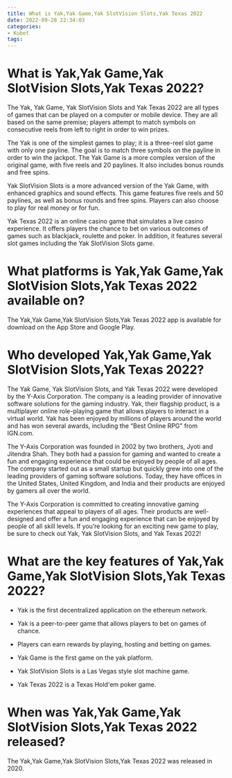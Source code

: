 ```yaml
---
title: What is Yak,Yak Game,Yak SlotVision Slots,Yak Texas 2022
date: 2022-09-28 22:34:03
categories:
- Kubet
tags:
---
```



#  What is Yak,Yak Game,Yak SlotVision Slots,Yak Texas 2022?

The Yak, Yak Game, Yak SlotVision Slots and Yak Texas 2022 are all types of games that can be played on a computer or mobile device. They are all based on the same premise; players attempt to match symbols on consecutive reels from left to right in order to win prizes.

The Yak is one of the simplest games to play; it is a three-reel slot game with only one payline. The goal is to match three symbols on the payline in order to win the jackpot. The Yak Game is a more complex version of the original game, with five reels and 20 paylines. It also includes bonus rounds and free spins.

Yak SlotVision Slots is a more advanced version of the Yak Game, with enhanced graphics and sound effects. This game features five reels and 50 paylines, as well as bonus rounds and free spins. Players can also choose to play for real money or for fun.

Yak Texas 2022 is an online casino game that simulates a live casino experience. It offers players the chance to bet on various outcomes of games such as blackjack, roulette and poker. In addition, it features several slot games including the Yak SlotVision Slots game.

#  What platforms is Yak,Yak Game,Yak SlotVision Slots,Yak Texas 2022 available on?

The Yak,Yak Game,Yak SlotVision Slots,Yak Texas 2022 app is available for download on the App Store and Google Play.

#  Who developed Yak,Yak Game,Yak SlotVision Slots,Yak Texas 2022?

The Yak Game, Yak SlotVision Slots, and Yak Texas 2022 were developed by the Y-Axis Corporation. The company is a leading provider of innovative software solutions for the gaming industry. Yak, their flagship product, is a multiplayer online role-playing game that allows players to interact in a virtual world. Yak has been enjoyed by millions of players around the world and has won several awards, including the “Best Online RPG” from IGN.com.

The Y-Axis Corporation was founded in 2002 by two brothers, Jyoti and Jitendra Shah. They both had a passion for gaming and wanted to create a fun and engaging experience that could be enjoyed by people of all ages. The company started out as a small startup but quickly grew into one of the leading providers of gaming software solutions. Today, they have offices in the United States, United Kingdom, and India and their products are enjoyed by gamers all over the world.

The Y-Axis Corporation is committed to creating innovative gaming experiences that appeal to players of all ages. Their products are well-designed and offer a fun and engaging experience that can be enjoyed by people of all skill levels. If you’re looking for an exciting new game to play, be sure to check out Yak, Yak SlotVision Slots, and Yak Texas 2022!

#  What are the key features of Yak,Yak Game,Yak SlotVision Slots,Yak Texas 2022?

* Yak is the first decentralized application on the ethereum network.

* Yak is a peer-to-peer game that allows players to bet on games of chance.

* Players can earn rewards by playing, hosting and betting on games.

* Yak Game is the first game on the yak platform.

* Yak SlotVision Slots is a Las Vegas style slot machine game.

* Yak Texas 2022 is a Texas Hold'em poker game.

#  When was Yak,Yak Game,Yak SlotVision Slots,Yak Texas 2022 released?

The Yak,Yak Game,Yak SlotVision Slots,Yak Texas 2022 was released in 2020.